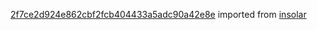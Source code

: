 [2f7ce2d924e862cbf2fcb404433a5adc90a42e8e](https://github.com/insolar/insolar/commit/2f7ce2d924e862cbf2fcb404433a5adc90a42e8e) imported from [insolar](https://github.com/insolar/insolar)
